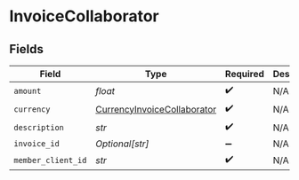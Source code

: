 # InvoiceCollaborator


## Fields

| Field                                                                             | Type                                                                              | Required                                                                          | Description                                                                       |
| --------------------------------------------------------------------------------- | --------------------------------------------------------------------------------- | --------------------------------------------------------------------------------- | --------------------------------------------------------------------------------- |
| `amount`                                                                          | *float*                                                                           | :heavy_check_mark:                                                                | N/A                                                                               |
| `currency`                                                                        | [CurrencyInvoiceCollaborator](../../models/shared/currencyinvoicecollaborator.md) | :heavy_check_mark:                                                                | N/A                                                                               |
| `description`                                                                     | *str*                                                                             | :heavy_check_mark:                                                                | N/A                                                                               |
| `invoice_id`                                                                      | *Optional[str]*                                                                   | :heavy_minus_sign:                                                                | N/A                                                                               |
| `member_client_id`                                                                | *str*                                                                             | :heavy_check_mark:                                                                | N/A                                                                               |